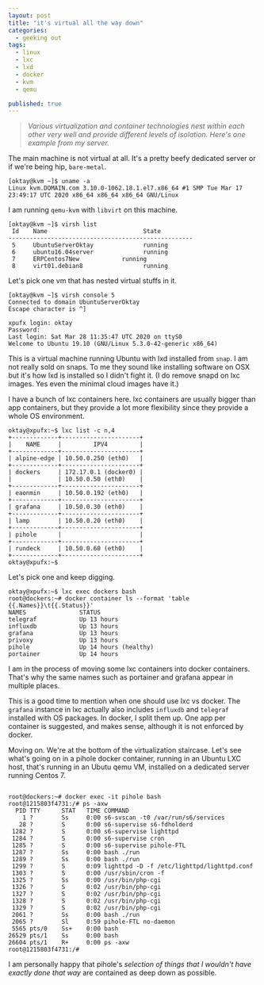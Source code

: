 ```yaml
---
layout: post
title: "it's virtual all the way down"
categories:
  - geeking out
tags:
  - linux
  - lxc
  - lxd
  - docker
  - kvm
  - qemu

published: true
---
```


>*Various virtualization and container technologies nest within each other very well and provide different levels of isolation. Here's one example from my server.*

The main machine is not virtual at all. It's a pretty beefy dedicated server or if we're being hip, `bare-metal`.


```
[oktay@kvm ~]$ uname -a
Linux kvm.DOMAIN.com 3.10.0-1062.18.1.el7.x86_64 #1 SMP Tue Mar 17 23:49:17 UTC 2020 x86_64 x86_64 x86_64 GNU/Linux
```


I am running `qemu-kvm` with `libvirt` on this machine.


```
[oktay@kvm ~]$ virsh list
 Id    Name                           State
----------------------------------------------------
 5     UbuntuServerOktay              running
 6     ubuntu16.04server              running
 7     ERPCentos7New            running
 8     virt01.debian8                 running
```

Let's pick one vm that has nested virtual stuffs in it.


```
[oktay@kvm ~]$ virsh console 5
Connected to domain UbuntuServerOktay
Escape character is ^]

xpufx login: oktay
Password:
Last login: Sat Mar 28 11:35:47 UTC 2020 on ttyS0
Welcome to Ubuntu 19.10 (GNU/Linux 5.3.0-42-generic x86_64)
```

This is a virtual machine running Ubuntu with lxd installed from `snap`. I am not really sold on snaps. To me they sound like installing software on OSX but it's how lxd is installed so I didn't fight it. (I do remove snapd on lxc images. Yes even the minimal cloud images have it.)

I have a bunch of lxc containers here. lxc containers are usually bigger than app containers, but they provide a lot more flexibility since they provide a whole OS environment.

```
oktay@xpufx:~$ lxc list -c n,4
+-------------+----------------------+
|    NAME     |         IPV4         |
+-------------+----------------------+
| alpine-edge | 10.50.0.250 (eth0)   |
+-------------+----------------------+
| dockers     | 172.17.0.1 (docker0) |
|             | 10.50.0.50 (eth0)    |
+-------------+----------------------+
| eaonmin     | 10.50.0.192 (eth0)   |
+-------------+----------------------+
| grafana     | 10.50.0.30 (eth0)    |
+-------------+----------------------+
| lamp        | 10.50.0.20 (eth0)    |
+-------------+----------------------+
| pihole      |                      |
+-------------+----------------------+
| rundeck     | 10.50.0.60 (eth0)    |
+-------------+----------------------+
oktay@xpufx:~$
```

Let's pick one and keep digging.

```
oktay@xpufx:~$ lxc exec dockers bash
root@dockers:~# docker container ls --format 'table {{.Names}}\t{{.Status}}'
NAMES               STATUS
telegraf            Up 13 hours
influxdb            Up 13 hours
grafana             Up 13 hours
privoxy             Up 13 hours
pihole              Up 14 hours (healthy)
portainer           Up 14 hours
```

I am in the process of moving some lxc containers into docker containers. That's why the same names such as portainer and grafana appear in multiple places.

This is a good time to mention when one should use lxc vs docker. The `grafana` instance in lxc actually also includes `influxdb` and `telegraf` installed with OS packages. In docker, I split them up. One app per container is suggested, and makes sense, although it is not enforced by docker.

Moving on. We're at the bottom of the virtualization staircase. Let's see what's going on in a pihole docker container, running in an Ubuntu LXC host, that's running in an Ubutu qemu VM, installed on a dedicated server running Centos 7.
```

root@dockers:~# docker exec -it pihole bash
root@1215803f4731:/# ps -axw
  PID TTY      STAT   TIME COMMAND
    1 ?        Ss     0:00 s6-svscan -t0 /var/run/s6/services
   28 ?        S      0:00 s6-supervise s6-fdholderd
 1282 ?        S      0:00 s6-supervise lighttpd
 1284 ?        S      0:00 s6-supervise cron
 1285 ?        S      0:00 s6-supervise pihole-FTL
 1287 ?        Ss     0:00 bash ./run
 1289 ?        Ss     0:00 bash ./run
 1299 ?        S      0:09 lighttpd -D -f /etc/lighttpd/lighttpd.conf
 1303 ?        S      0:00 /usr/sbin/cron -f
 1325 ?        Ss     0:00 /usr/bin/php-cgi
 1326 ?        S      0:02 /usr/bin/php-cgi
 1327 ?        S      0:02 /usr/bin/php-cgi
 1328 ?        S      0:02 /usr/bin/php-cgi
 1329 ?        S      0:02 /usr/bin/php-cgi
 2061 ?        Ss     0:00 bash ./run
 2065 ?        Sl     0:59 pihole-FTL no-daemon
 5565 pts/0    Ss+    0:00 bash
26529 pts/1    Ss     0:00 bash
26604 pts/1    R+     0:00 ps -axw
root@1215803f4731:/#
```

I am personally happy that pihole's <em>selection of things that I wouldn't have exactly done that way</em> are contained as deep down as possible.
